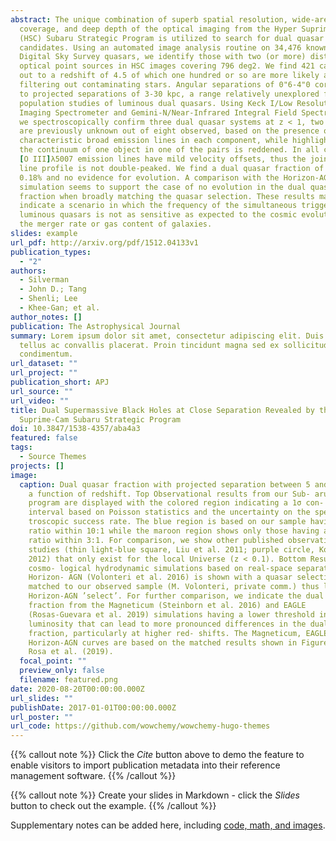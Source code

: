 ```yaml
---
abstract: The unique combination of superb spatial resolution, wide-area
  coverage, and deep depth of the optical imaging from the Hyper Suprime-Cam
  (HSC) Subaru Strategic Program is utilized to search for dual quasar
  candidates. Using an automated image analysis routine on 34,476 known Sloan
  Digital Sky Survey quasars, we identify those with two (or more) distinct
  optical point sources in HSC images covering 796 deg2. We find 421 candidates
  out to a redshift of 4.5 of which one hundred or so are more likely after
  filtering out contaminating stars. Angular separations of 0"6-4"0 correspond
  to projected separations of 3-30 kpc, a range relatively unexplored for
  population studies of luminous dual quasars. Using Keck I/Low Resolution
  Imaging Spectrometer and Gemini-N/Near-Infrared Integral Field Spectrometer,
  we spectroscopically confirm three dual quasar systems at z < 1, two of which
  are previously unknown out of eight observed, based on the presence of
  characteristic broad emission lines in each component, while highlighting that
  the continuum of one object in one of the pairs is reddened. In all cases, the
  [O III]λ5007 emission lines have mild velocity offsets, thus the joint [O III]
  line profile is not double-peaked. We find a dual quasar fraction of 0.26 ±
  0.18% and no evidence for evolution. A comparison with the Horizon-AGN
  simulation seems to support the case of no evolution in the dual quasar
  fraction when broadly matching the quasar selection. These results may
  indicate a scenario in which the frequency of the simultaneous triggering of
  luminous quasars is not as sensitive as expected to the cosmic evolution of
  the merger rate or gas content of galaxies.
slides: example
url_pdf: http://arxiv.org/pdf/1512.04133v1
publication_types:
  - "2"
authors:
  - Silverman
  - John D.; Tang
  - Shenli; Lee
  - Khee-Gan; et al.
author_notes: []
publication: The Astrophysical Journal
summary: Lorem ipsum dolor sit amet, consectetur adipiscing elit. Duis posuere
  tellus ac convallis placerat. Proin tincidunt magna sed ex sollicitudin
  condimentum.
url_dataset: ""
url_project: ""
publication_short: APJ
url_source: ""
url_video: ""
title: Dual Supermassive Black Holes at Close Separation Revealed by the Hyper
  Suprime-Cam Subaru Strategic Program
doi: 10.3847/1538-4357/aba4a3
featured: false
tags:
  - Source Themes
projects: []
image:
  caption: Dual quasar fraction with projected separation between 5 and 30 kpc as
    a function of redshift. Top Observational results from our Sub- aru/HSC
    program are displayed with the colored region indicating a 1σ con- fidence
    interval based on Poisson statistics and the uncertainty on the spec-
    troscopic success rate. The blue region is based on our sample having a flux
    ratio within 10:1 while the maroon region shows only those having a flux
    ratio within 3:1. For comparison, we show other published observational
    studies (thin light-blue square, Liu et al. 2011; purple circle, Koss et al.
    2012) that only exist for the local Universe (z < 0.1). Bottom Results from
    cosmo- logical hydrodynamic simulations based on real-space separations.
    Horizon- AGN (Volonteri et al. 2016) is shown with a quasar selection
    matched to our observed sample (M. Volonteri, private comm.) thus labelled
    Horizon-AGN ’select’. For further comparison, we indicate the dual AGN
    fraction from the Magneticum (Steinborn et al. 2016) and EAGLE
    (Rosas-Guevara et al. 2019) simulations having a lower threshold in AGN
    luminosity that can lead to more pronounced differences in the dual AGN
    fraction, particularly at higher red- shifts. The Magneticum, EAGLE and
    Horizon-AGN curves are based on the matched results shown in Figure 6 of De
    Rosa et al. (2019).
  focal_point: ""
  preview_only: false
  filename: featured.png
date: 2020-08-20T00:00:00.000Z
url_slides: ""
publishDate: 2017-01-01T00:00:00.000Z
url_poster: ""
url_code: https://github.com/wowchemy/wowchemy-hugo-themes
---
```


{{% callout note %}}
Click the *Cite* button above to demo the feature to enable visitors to import publication metadata into their reference management software.
{{% /callout %}}

{{% callout note %}}
Create your slides in Markdown - click the *Slides* button to check out the example.
{{% /callout %}}

Supplementary notes can be added here, including [code, math, and images](https://wowchemy.com/docs/writing-markdown-latex/).
